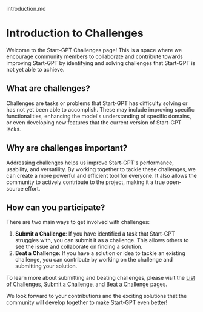 introduction.md
# Introduction to Challenges

Welcome to the Start-GPT Challenges page! This is a space where we encourage community members to collaborate and contribute towards improving Start-GPT by identifying and solving challenges that Start-GPT is not yet able to achieve.

## What are challenges?

Challenges are tasks or problems that Start-GPT has difficulty solving or has not yet been able to accomplish. These may include improving specific functionalities, enhancing the model's understanding of specific domains, or even developing new features that the current version of Start-GPT lacks.

## Why are challenges important?

Addressing challenges helps us improve Start-GPT's performance, usability, and versatility. By working together to tackle these challenges, we can create a more powerful and efficient tool for everyone. It also allows the community to actively contribute to the project, making it a true open-source effort.

## How can you participate?

There are two main ways to get involved with challenges:

1. **Submit a Challenge**: If you have identified a task that Start-GPT struggles with, you can submit it as a challenge. This allows others to see the issue and collaborate on finding a solution.
2. **Beat a Challenge**: If you have a solution or idea to tackle an existing challenge, you can contribute by working on the challenge and submitting your solution.

To learn more about submitting and beating challenges, please visit the [List of Challenges](list.md), [Submit a Challenge](submit.md), and [Beat a Challenge](beat.md) pages.

We look forward to your contributions and the exciting solutions that the community will develop together to make Start-GPT even better!
